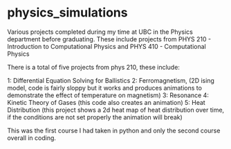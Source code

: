 # physics_simulations
Various projects completed during my time at UBC in the Physics department before graduating.  These include projects from PHYS 210 - Introduction to Computational Physics and PHYS 410 - Computational Physics

There is a total of five projects from phys 210, these include:

1: Differential Equation Solving for Ballistics
2: Ferromagnetism, (2D ising model, code is fairly sloppy but it works and produces animations to demonstrate the effect of temperature on magnetism)
3: Resonance
4: Kinetic Theory of Gases (this code also creates an animation)
5: Heat Distribution (this project shows a 2d heat map of heat distribution over time, if the conditions are not set properly the animation will break)

This was the first course I had taken in python and only the second course overall in coding.
